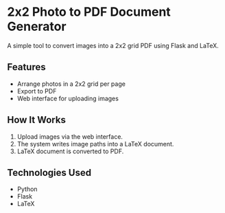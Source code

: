 # 2x2 Photo to PDF Document Generator

A simple tool to convert images into a 2x2 grid PDF using Flask and LaTeX.

## Features

- Arrange photos in a 2x2 grid per page
- Export to PDF
- Web interface for uploading images

## How It Works

1. Upload images via the web interface.
2. The system writes image paths into a LaTeX document.
3. LaTeX document is converted to PDF.

## Technologies Used

- Python
- Flask
- LaTeX
